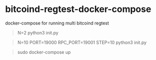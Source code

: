# bitcoind-regtest-docker-compose
docker-compose for running multi bitcoind regtest

> N=2 python3 init.py

> N=10 PORT=19000 RPC_PORT=19001 STEP=10 python3 init.py

> sudo docker-compose up
